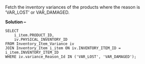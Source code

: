 Fetch the inventory variances of the products where the reason is ‘VAR_LOST’ or VAR_DAMAGED.

**Solution –** 
```
SELECT
    i_item.PRODUCT_ID,
    iv.PHYSICAL_INVENTORY_ID
FROM Inventory_Item_Variance iv
JOIN Inventory_Item i_item ON iv.INVENTORY_ITEM_ID = i_item.INVENTORY_ITEM_ID
WHERE iv.variance_Reason_Id IN ('VAR_LOST', 'VAR_DAMAGED');
```